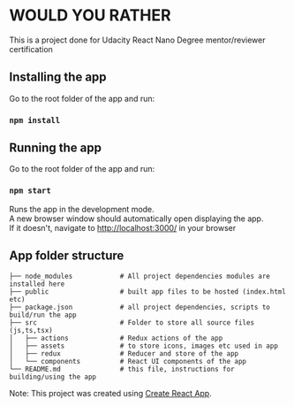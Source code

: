 # WOULD YOU RATHER

This is a project done for Udacity React Nano Degree mentor/reviewer certification 


## Installing the app
Go to the root folder of the app and run:
### `npm install`


## Running the app
Go to the root folder of the app and run:
### `npm start`

Runs the app in the development mode.<br>
A new browser window should automatically open displaying the app.  
If it doesn't, navigate to [http://localhost:3000/](http://localhost:3000/) in your browser


## App folder structure

    ├── node_modules            # All project dependencies modules are installed here
    ├── public                  # built app files to be hosted (index.html etc)
    ├── package.json            # all project dependencies, scripts to build/run the app
    ├── src                     # Folder to store all source files (js,ts,tsx)
    │   ├── actions             # Redux actions of the app
    │   ├── assets              # to store icons, images etc used in app
    │   ├── redux               # Reducer and store of the app
    │   └── components          # React UI components of the app
    └── README.md               # this file, instructions for building/using the app

Note: This project was created using [Create React App](https://www.npmjs.com/package/create-react-app).
